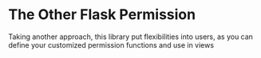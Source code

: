 # The Other Flask Permission

Taking another approach, this library put flexibilities into users, as you can define your customized permission functions and use in views
